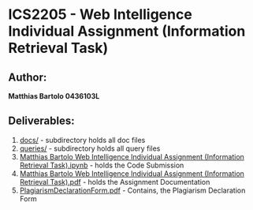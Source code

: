# ICS2205 - Web Intelligence Individual Assignment (Information Retrieval Task)
## Author: 
**Matthias Bartolo 0436103L**

## Deliverables:
1. [docs/](https://github.com/mbar0075/Web-Intelligence/tree/main/Individual%20Projects/Matthias%20Bartolo%20Web%20Individual%20Project%20(Information%20Retrieval)/docs) - subdirectory holds all doc files
2. [queries/](https://github.com/mbar0075/Web-Intelligence/tree/main/Individual%20Projects/Matthias%20Bartolo%20Web%20Individual%20Project%20(Information%20Retrieval)/queries) - subdirectory holds all query files
3. [Matthias Bartolo Web Intelligence Individual Assignment (Information Retrieval Task).ipynb](https://github.com/mbar0075/Web-Intelligence/blob/main/Individual%20Projects/Matthias%20Bartolo%20Web%20Individual%20Project%20(Information%20Retrieval)/Matthias%20Bartolo%20Web%20Intelligence%20Individual%20Assignment%20(Information%20Retrieval%20Task).ipynb) - holds the Code Submission
4. [Matthias Bartolo Web Intelligence Individual Assignment (Information Retrieval Task).pdf](https://github.com/mbar0075/Web-Intelligence/blob/main/Individual%20Projects/Matthias%20Bartolo%20Web%20Individual%20Project%20(Information%20Retrieval)/Matthias%20Bartolo%20Web%20Intelligence%20Individual%20Assignment%20(Information%20Retrieval%20Task).pdf) - holds the Assignment Documentation
5. [PlagiarismDeclarationForm.pdf](https://github.com/mbar0075/Web-Intelligence/blob/main/Individual%20Projects/Matthias%20Bartolo%20Web%20Individual%20Project%20(Information%20Retrieval)/PlagiarismDeclarationForm.pdf) - Contains, the Plagiarism Declaration Form
